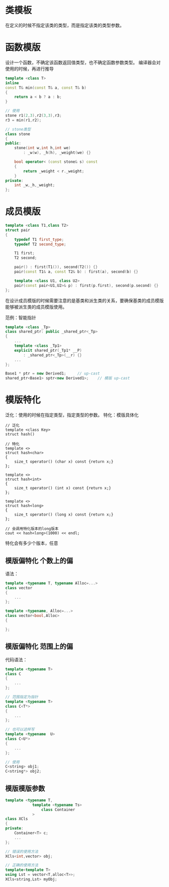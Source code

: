 # 类模板

在定义的时候不指定该类的类型，而是指定该类的类型参数。

# 函数模版

设计一个函数，不确定该函数返回值类型，也不确定函数参数类型。
编译器会对使用的时候，再进行推导

``` cpp {.line-numbers}
template <class T>
inline 
const T& min(const T& a, const T& b)
{
    return a < b ? a : b;
}

// 使用
stone r1(2,3),r2(3,3),r3;
r3 = min(r1,r2);

// stone类型
class stone
{
public:
    stone(int w,int h,int we)
        : _w(w), _h(h), _weight(we) {}

    bool operator< (const stone& s) const
    {
        return _weight < r._weight;
    }
private:
    int _w,_h,_weight;
};

```

# 成员模版

``` cpp {.line-numbers}
template <class T1,class T2>
struct pair
{
    typedef T1 first_type;
    typedef T2 second_type;

    T1 first;
    T2 second;

    pair() : first(T1()), second(T2()) {}
    pair(const T1& a, const T2& b) : first(a), second(b) {}

    template <class U1, class U2>
    pair(const pair<U1,U2>& p) : first(p.first), second(p.second) {}
};
```

在设计成员模版的时候需要注意的是基类和派生类的关系，要确保基类的成员模版能够被派生类的成员模版使用。

范例：智能指针

``` cpp {.line-numbers}
template <class _Tp>
class shared_ptr: public _shared_ptr<_Tp>
{
    ...
    template <class _Tp1>
    explicit shared_ptr(_Tp1* __P)
        : _shared_ptr<_Tp>(__r) {}
    ...
};

Base1 * ptr = new Derived1;     // up-cast
shared_ptr<Base1> sptr<new Derived1>;    // 模版 up-cast

```

# 模版特化

泛化：使用的时候在指定类型，指定类型的参数。
特化：模版具体化 

``` cpp{.line-numbers}
// 泛化
template <class Key>
struct hash()

// 特化
template <>
struct hash<char>
{
    size_t operator() (char x) const {return x;}
};

template <>
struct hash<int>
{
    size_t operator() (int x) const {return x;}
};

template <>
struct hash<long>
{
    size_t operator() (long x) const {return x;}
};

// 会调用特化版本的long版本
cout << hash<long>(1000) << endl;

```

特化会有多少个版本，任意

## 模版偏特化 个数上的偏

语法：
``` cpp {.line-numbers}
template <typename T, typename Alloc=...> 
class vector
{
    ...
};

template <typename, Alloc=...>
class vector<bool,Alloc>
{

};

```

## 模版偏特化 范围上的偏

代码语法：

``` cpp {.line-numbers}
template <typename T>
class C
{
    ...
};

// 范围指定为指针
template <typename T>
class C<T*>
{
    ...
};

// 也可以这样写
template <typename  U>
class C<U*>
{
    ...
};

// 使用
C<string> obj1;
C<string*> obj2;
```


## 模版模版参数

``` cpp {.line-numbers}
template <typename T,
            template <typename Ts>
                class Container
            >
class XCls
{
private:
    Container<T> c;
    ...
};

// 错误的使用方法
XCls<int,vector> obj;

// 正确的使用方法
template<template T>
using Lst = vector<T,alloc<T>>;
XCls<string,Lst> myObj;
```

